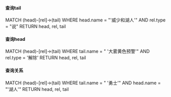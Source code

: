 #### 查询tail

MATCH (head)-[rel]->(tail)
WHERE head.name = "'威少和湖人'" AND rel.type = "说"
RETURN head, rel, tail

####  查询head

MATCH (head)-[rel]->(tail)
WHERE tail.name = " '大雾黄色预警'" AND rel.type = '解除'
RETURN head, rel, tail

#### 查询关系

MATCH (head)-[rel]->(tail)
WHERE tail.name = " '勇士'" AND head.name = "'湖人'"
RETURN head, rel, tail